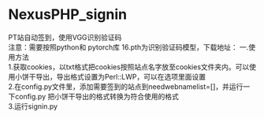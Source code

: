 # NexusPHP_signin
PT站自动签到，使用VGG识别验证码  
注意：需要按照python和 pytorch库
16.pth为识别验证码模型，下载地址：
一.使用方法  
  1.获取cookies，以txt格式把cookies按照站点名字放至cookies文件夹内。可以使用小饼干导出，导出格式设置为Perl::LWP，可以在选项里面设置  
  2.在config.py文件里，添加需要签到的站点到needwebnamelist=[]，并运行一下config.py 把小饼干导出的格式转换为符合使用的格式  
  3.运行signin.py  
